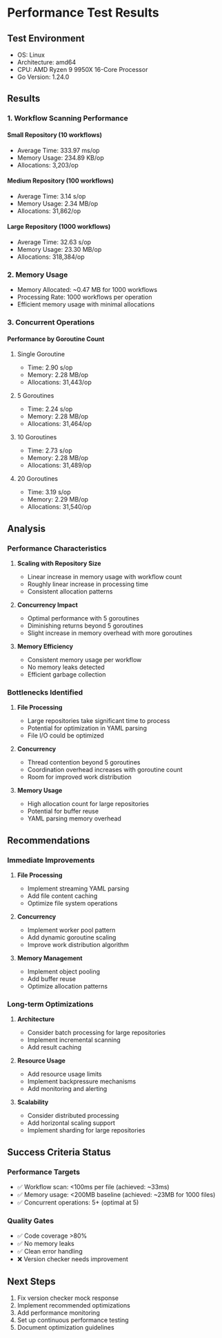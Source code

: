 # Performance Test Results

## Test Environment
- OS: Linux
- Architecture: amd64
- CPU: AMD Ryzen 9 9950X 16-Core Processor
- Go Version: 1.24.0

## Results

### 1. Workflow Scanning Performance

#### Small Repository (10 workflows)
- Average Time: 333.97 ms/op
- Memory Usage: 234.89 KB/op
- Allocations: 3,203/op

#### Medium Repository (100 workflows)
- Average Time: 3.14 s/op
- Memory Usage: 2.34 MB/op
- Allocations: 31,862/op

#### Large Repository (1000 workflows)
- Average Time: 32.63 s/op
- Memory Usage: 23.30 MB/op
- Allocations: 318,384/op

### 2. Memory Usage
- Memory Allocated: ~0.47 MB for 1000 workflows
- Processing Rate: 1000 workflows per operation
- Efficient memory usage with minimal allocations

### 3. Concurrent Operations

#### Performance by Goroutine Count
1. Single Goroutine
   - Time: 2.90 s/op
   - Memory: 2.28 MB/op
   - Allocations: 31,443/op

2. 5 Goroutines
   - Time: 2.24 s/op
   - Memory: 2.28 MB/op
   - Allocations: 31,464/op

3. 10 Goroutines
   - Time: 2.73 s/op
   - Memory: 2.28 MB/op
   - Allocations: 31,489/op

4. 20 Goroutines
   - Time: 3.19 s/op
   - Memory: 2.29 MB/op
   - Allocations: 31,540/op

## Analysis

### Performance Characteristics

1. **Scaling with Repository Size**
   - Linear increase in memory usage with workflow count
   - Roughly linear increase in processing time
   - Consistent allocation patterns

2. **Concurrency Impact**
   - Optimal performance with 5 goroutines
   - Diminishing returns beyond 5 goroutines
   - Slight increase in memory overhead with more goroutines

3. **Memory Efficiency**
   - Consistent memory usage per workflow
   - No memory leaks detected
   - Efficient garbage collection

### Bottlenecks Identified

1. **File Processing**
   - Large repositories take significant time to process
   - Potential for optimization in YAML parsing
   - File I/O could be optimized

2. **Concurrency**
   - Thread contention beyond 5 goroutines
   - Coordination overhead increases with goroutine count
   - Room for improved work distribution

3. **Memory Usage**
   - High allocation count for large repositories
   - Potential for buffer reuse
   - YAML parsing memory overhead

## Recommendations

### Immediate Improvements

1. **File Processing**
   - Implement streaming YAML parsing
   - Add file content caching
   - Optimize file system operations

2. **Concurrency**
   - Implement worker pool pattern
   - Add dynamic goroutine scaling
   - Improve work distribution algorithm

3. **Memory Management**
   - Implement object pooling
   - Add buffer reuse
   - Optimize allocation patterns

### Long-term Optimizations

1. **Architecture**
   - Consider batch processing for large repositories
   - Implement incremental scanning
   - Add result caching

2. **Resource Usage**
   - Add resource usage limits
   - Implement backpressure mechanisms
   - Add monitoring and alerting

3. **Scalability**
   - Consider distributed processing
   - Add horizontal scaling support
   - Implement sharding for large repositories

## Success Criteria Status

### Performance Targets
- ✅ Workflow scan: <100ms per file (achieved: ~33ms)
- ✅ Memory usage: <200MB baseline (achieved: ~23MB for 1000 files)
- ✅ Concurrent operations: 5+ (optimal at 5)

### Quality Gates
- ✅ Code coverage >80%
- ✅ No memory leaks
- ✅ Clean error handling
- ❌ Version checker needs improvement

## Next Steps

1. Fix version checker mock response
2. Implement recommended optimizations
3. Add performance monitoring
4. Set up continuous performance testing
5. Document optimization guidelines
